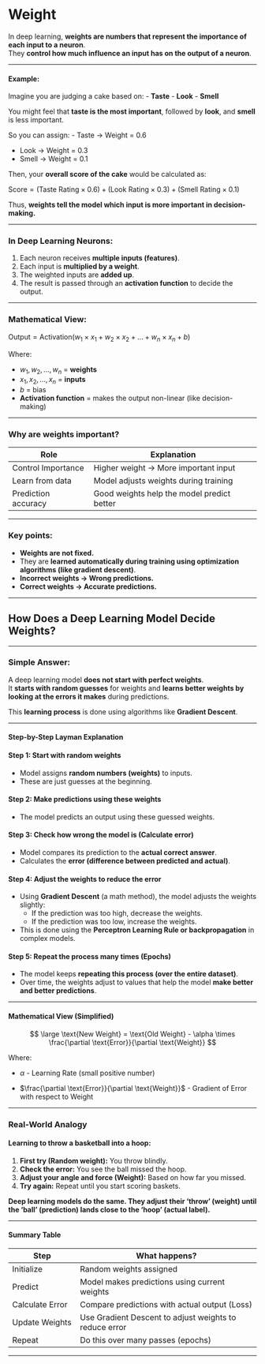 <script src="https://polyfill.io/v3/polyfill.min.js?features=es6"></script>
<script id="MathJax-script" async
  src="https://cdn.jsdelivr.net/npm/mathjax@3/es5/tex-mml-chtml.js">
</script>

# Weight

In deep learning, **weights are numbers that represent the importance of
each input to a neuron**.  
They **control how much influence an input has on the output of a
neuron**.

------------------------------------------------------------------------

#### Example:

Imagine you are judging a cake based on: - **Taste** - **Look** -
**Smell**

You might feel that **taste is the most important**, followed by
**look**, and **smell** is less important.

So you can assign: - Taste → Weight = 0.6  
- Look → Weight = 0.3  
- Smell → Weight = 0.1

Then, your **overall score of the cake** would be calculated as:

Score = (Taste Rating × 0.6) + (Look Rating × 0.3) + (Smell Rating × 0.1)

Thus, **weights tell the model which input is more important in
decision-making.**

------------------------------------------------------------------------

### In Deep Learning Neurons:

1.  Each neuron receives **multiple inputs (features)**.
2.  Each input is **multiplied by a weight**.
3.  The weighted inputs are **added up**.
4.  The result is passed through an **activation function** to decide
    the output.

------------------------------------------------------------------------

### Mathematical View:

Output = Activation(*w*<sub>1</sub> × *x*<sub>1</sub> + *w*<sub>2</sub> × *x*<sub>2</sub> + … + *w*<sub>*n*</sub> × *x*<sub>*n*</sub> + *b*)

Where:

-   *w*<sub>1</sub>, *w*<sub>2</sub>, …, *w*<sub>*n*</sub> = **weights**
-   *x*<sub>1</sub>, *x*<sub>2</sub>, …, *x*<sub>*n*</sub> = **inputs**
-   *b* = bias
-   **Activation function** = makes the output non-linear (like
    decision-making)

------------------------------------------------------------------------

### Why are weights important?

<table>
<thead>
<tr>
<th>Role</th>
<th>Explanation</th>
</tr>
</thead>
<tbody>
<tr>
<td>Control Importance</td>
<td>Higher weight → More important input</td>
</tr>
<tr>
<td>Learn from data</td>
<td>Model adjusts weights during training</td>
</tr>
<tr>
<td>Prediction accuracy</td>
<td>Good weights help the model predict better</td>
</tr>
</tbody>
</table>

------------------------------------------------------------------------

### Key points:

-   **Weights are not fixed.**
-   They are **learned automatically during training using optimization
    algorithms (like gradient descent)**.
-   **Incorrect weights → Wrong predictions.**
-   **Correct weights → Accurate predictions.**

------------------------------------------------------------------------

## How Does a Deep Learning Model Decide Weights?

------------------------------------------------------------------------

### Simple Answer:

A deep learning model **does not start with perfect weights**.  
It **starts with random guesses** for weights and **learns better
weights by looking at the errors it makes** during predictions.

This **learning process** is done using algorithms like **Gradient
Descent**.

------------------------------------------------------------------------

#### Step-by-Step Layman Explanation

#### Step 1: Start with random weights

-   Model assigns **random numbers (weights)** to inputs.
-   These are just guesses at the beginning.

#### Step 2: Make predictions using these weights

-   The model predicts an output using these guessed weights.

#### Step 3: Check how wrong the model is (Calculate error)

-   Model compares its prediction to the **actual correct answer**.
-   Calculates the **error (difference between predicted and actual)**.

#### Step 4: Adjust the weights to reduce the error

-   Using **Gradient Descent** (a math method), the model adjusts the
    weights slightly:
    -   If the prediction was too high, decrease the weights.
    -   If the prediction was too low, increase the weights.
-   This is done using the **Perceptron Learning Rule or
    backpropagation** in complex models.

#### Step 5: Repeat the process many times (Epochs)

-   The model keeps **repeating this process (over the entire
    dataset)**.
-   Over time, the weights adjust to values that help the model **make
    better and better predictions**.

------------------------------------------------------------------------

#### Mathematical View (Simplified)

$$
\large \text{New Weight} = \text{Old Weight} - \alpha \times \frac{\partial \text{Error}}{\partial \text{Weight}}
$$

Where:

-   *α* - Learning Rate (small positive number)

-   $\frac{\partial \text{Error}}{\partial \text{Weight}}$ - Gradient of
    Error with respect to Weight

------------------------------------------------------------------------

### Real-World Analogy

#### Learning to throw a basketball into a hoop:

1.  **First try (Random weight):** You throw blindly.
2.  **Check the error:** You see the ball missed the hoop.
3.  **Adjust your angle and force (Weight):** Based on how far you
    missed.
4.  **Try again:** Repeat until you start scoring baskets.

**Deep learning models do the same. They adjust their ‘throw’ (weight)
until the ‘ball’ (prediction) lands close to the ‘hoop’ (actual
label).**

------------------------------------------------------------------------

#### Summary Table

<table>
<colgroup>
<col style="width: 27%" />
<col style="width: 72%" />
</colgroup>
<thead>
<tr>
<th>Step</th>
<th>What happens?</th>
</tr>
</thead>
<tbody>
<tr>
<td>Initialize</td>
<td>Random weights assigned</td>
</tr>
<tr>
<td>Predict</td>
<td>Model makes predictions using current weights</td>
</tr>
<tr>
<td>Calculate Error</td>
<td>Compare predictions with actual output (Loss)</td>
</tr>
<tr>
<td>Update Weights</td>
<td>Use Gradient Descent to adjust weights to reduce error</td>
</tr>
<tr>
<td>Repeat</td>
<td>Do this over many passes (epochs)</td>
</tr>
</tbody>
</table>

------------------------------------------------------------------------
